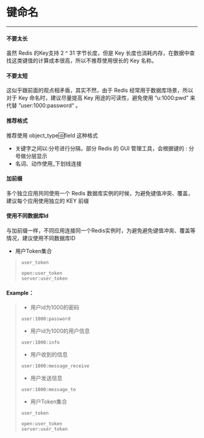 # 键命名

---

#### **不要太长**

虽然 Redis 的Key支持 2 ^ 31 字节长度，但是 Key 长度也消耗内存，在数据中查找这类键值的计算成本很高，所以不推荐使用很长的 Key 名称。

#### **不要太短**

这似乎跟前面的观点相矛盾，其实不然，由于 Redis 经常用于数据库场景，所以对于 Key 命名时，建议尽量提高 Key 用途的可读性，避免使用 “u:1000:pwd” 来代替 ”user:1000:password“ 。

#### **推荐格式**

推荐使用 object\_type:id:field 这种格式

* 关键字之间以:分号进行分隔，部分 Redis 的 GUI 管理工具，会根据键的 : 分号做分层显示
* 名词、动作使用\_下划线连接

#### 

#### **加前缀**

多个独立应用共同使用一个 Redis 数据库实例的时候，为避免键值冲突、覆盖，建议每个应用使用独立的 KEY 前缀

#### 

#### **使用不同数据库Id**

与加前缀一样，不同应用连接同一个Redis实例时，为避免避免键值冲突、覆盖等情况，建议使用不同数据库ID

* 用户Token集合

> ```
> user_token
>
> open:user_token
> server:user_token
> ```

#### Example：

> * 用户id为1000的密码
>
> ```Redis
> user:1000:password
> ```
>
> * 用户id为1000的用户信息
>
> ```Redis
> user:1000:info
> ```
>
> * 用户收到的信息
>
> ```Redis
> user:1000:message_receive
> ```
>
> * 用户发送信息
>
> ```
> user:1000:message_to
> ```
>
> * 用户Token集合
>
> ```
> user_token
>
> open:user_token
> server:user_token
> ```



